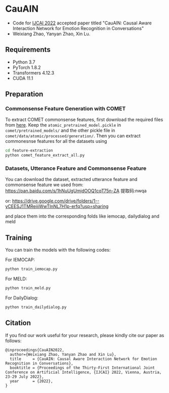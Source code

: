 # CauAIN

* Code for [IJCAI 2022](https://www.ijcai.org) accepted paper titled "CauAIN: Causal Aware Interaction Network for Emotion Recognition in Conversations"
* Weixiang Zhao, Yanyan Zhao, Xin Lu.

## Requirements
* Python 3.7
* PyTorch 1.8.2
* Transformers 4.12.3
* CUDA 11.1

## Preparation

### Commonsense Feature Generation with COMET
To extract COMET commonsense features, first download the required files from [here](https://drive.google.com/file/d/1vNi4TViLKX_V_wGVXfhpvKimqMjhGBNX/view?usp=sharing). Keep the `atomic_pretrained_model.pickle` in `comet/pretrained_models/` and the other pickle file in `comet/data/atomic/processed/generation/`. Then you can extract commonesnse features for all the datasets using

```bash
cd feature-extraction
python comet_feature_extract_all.py
```


### Datasets, Utterance Feature and Commonsense Feature
You can download the dataset, extracted utterance feature and commonsense feature we used from:
https://pan.baidu.com/s/1hNuUgUmjdOOQ1cqT75n-ZA  提取码:nwqa

or:
https://drive.google.com/drive/folders/1--yCEESJ1TMReiiiWwTlnNL7H1p-erfq?usp=sharing

and place them into the corresponding folds like iemocap, dailydialog and meld

## Training
You can train the models with the following codes:

For IEMOCAP: 
```bash
python train_iemocap.py
```

For MELD: 
```bash
python train_meld.py
```

For DailyDialog: 
```bash
python train_dailydialog.py
```

## Citation
If you find our work useful for your research, please kindly cite our paper as follows:
```
@inproceedings{CauAIN2022,
  author={Weixiang Zhao, Yanyan Zhao and Xin Lu},
  title     = {CauAIN: Causal Aware Interaction Network for Emotion Recognition in Conversations},
  booktitle = {Proceedings of the Thirty-First International Joint Conference on Artificial Intelligence, {IJCAI} 2022, Vienna, Austria, 23-29 July 2022},
  year      = {2022},
}
```
